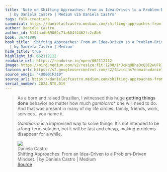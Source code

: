 ```yaml
---
title: 'Note on Shifting Approaches: From an Idea-Driven to a Problem-Driven Mindset.
  | by Daniela Castro | Medium via Daniela Castro'
tags: folk-creations
canonical: https://danielacfcastro.medium.com/shifting-approaches-from-an-idea-driven-to-a-problem-driven-mindset-262439615395
author: Daniela Castro
author_id: 514faadb89002c71a604f4462fc2c8b6
book: 36741898
book_title: 'Shifting Approaches: From an Idea-Driven to a Problem-Driven Mindset.
  | by Daniela Castro | Medium'
hide_title: true
highlight_id: 662112112
readwise_url: https://readwise.io/open/662112112
image: https://miro.medium.com/v2/resize:fit:1200/1*JcNqUBhe3cQBE2wUFk730g.jpeg
favicon_url: https://s2.googleusercontent.com/s2/favicons?domain=danielacfcastro.medium.com
source_emoji: "\U0001F310"
source_url: https://danielacfcastro.medium.com/shifting-approaches-from-an-idea-driven-to-a-problem-driven-mindset-262439615395#:~:text=As%20a%20born,for%20a%20while.
serial_number: 2024.NTE.019
---
```

> As a born and raised Brazilian, I witnessed this huge **getting things done** behavior no matter how much *gambiarra** one will need to do. And that was present in many of my life circles: family, friends, work, services.. you name it.
> 
> *Gambiarra* is a improvised way to solve things. It’s not intended to be a long-term solution, but it will be fast and cheap, making problems disappear for a while.
> <div class="quoteback-footer"><div class="quoteback-avatar"><img class="mini-favicon" src="https://s2.googleusercontent.com/s2/favicons?domain=danielacfcastro.medium.com"></div><div class="quoteback-metadata"><div class="metadata-inner"><span style="display:none">FROM:</span><div aria-label="Daniela Castro" class="quoteback-author"> Daniela Castro</div><div aria-label="Shifting Approaches: From an Idea-Driven to a Problem-Driven Mindset. | by Daniela Castro | Medium" class="quoteback-title"> Shifting Approaches: From an Idea-Driven to a Problem-Driven Mindset. | by Daniela Castro | Medium</div></div></div><div class="quoteback-backlink"><a target="_blank" aria-label="go to the full text of this quotation" rel="noopener" href="https://danielacfcastro.medium.com/shifting-approaches-from-an-idea-driven-to-a-problem-driven-mindset-262439615395#:~:text=As%20a%20born,for%20a%20while." class="quoteback-arrow"> Source</a></div></div>